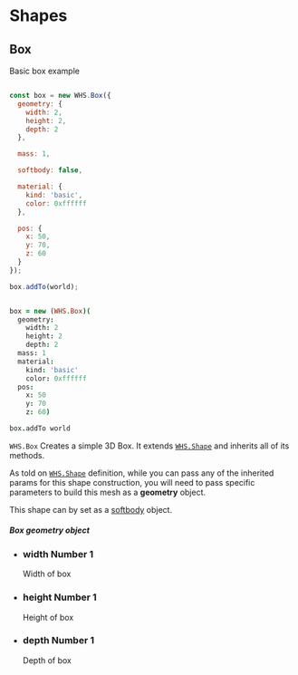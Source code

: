 # Shapes

<h2 class="ws" id="box">Box</h2>

<div class="blockTitle h3">Basic box example</div>

```javascript

const box = new WHS.Box({
  geometry: {
    width: 2,
    height: 2,
    depth: 2
  },

  mass: 1,

  softbody: false,

  material: {
    kind: 'basic',
    color: 0xffffff
  },

  pos: {
    x: 50,
    y: 70,
    z: 60
  }
});

box.addTo(world);

```

```coffeescript

box = new (WHS.Box)(
  geometry:
    width: 2
    height: 2
    depth: 2
  mass: 1
  material:
    kind: 'basic'
    color: 0xffffff
  pos:
    x: 50
    y: 70
    z: 60)

box.addTo world

```


`WHS.Box` Creates a simple 3D Box. It extends <a href="#shape">`WHS.Shape`</a> and inherits all of its methods.

As told on <a href="#shape">`WHS.Shape`</a> definition, while you can pass any of the inherited params for this shape construction, you will need to
pass specific parameters to build this mesh as a __geometry__ object.

This shape can by set as a <a href="#shape-params-softbody">softbody</a> object.

<div class="params" id="box-geometry">
  <h5>Box geometry object <a href="#box-geometry" class="anchor"></a></h5>
  <ul>
    <li id="box-geometry-width">
      <h3><a href="#box-geometry-width" class="anchor"></a> width
        <span class="type">Number</span>
        <span class="default">1</span>
      </h3>
      <p>Width of box</p>
    </li>
    <li id="box-geometry-height">
      <h3><a href="#box-geometry-height" class="anchor"></a> height
        <span class="type">Number</span>
        <span class="default">1</span>
      </h3>
      <p>Height of box</p>
    </li>
    <li id="box-geometry-depth">
      <h3><a href="#box-geometry-depth" class="anchor"></a> depth
        <span class="type">Number</span>
        <span class="default">1</span>
      </h3>
      <p>Depth of box</p>
    </li>
  </ul>
</div>
